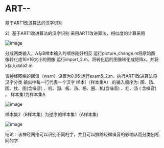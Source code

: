 # ART--
基于ART1改进算法的汉字识别

2）基于ART1改进算法的汉字识别
采用ART1改进算法，相似度的计算采用

![image](https://user-images.githubusercontent.com/92127845/160222524-f34e2c88-65c6-49bc-82e0-bb17b1f34fa3.png)



分成两类输入，A与B样本输入的顺序刚好相反
运行picture_change.m将原始图像转化成16×16大小的图像
运行import_2.m，将转化后的图像转化成矩阵x，并将x存入data2.m

该神经网络的阈值（warn）设置为0.95
运行exam5_2.m，执行ART1改进算法将汉字分类
输出中每一行代表一个汉字
样本1（样本集A） 的输入顺序为:
图、炀、围、枕、图(含噪音) 、机、固、板、汤、杨、圈、机(含噪音) 、杠、汤 ( 含噪音) 。
样本集1为样本集A

![image](https://user-images.githubusercontent.com/92127845/160222530-f8a37818-e843-417f-9cc9-0674a0a07171.png)


样本集2（B样本集）为逆序的样本集1（A样本集）

![image](https://user-images.githubusercontent.com/92127845/160222541-1892a011-be35-49f6-9478-56bd9f4c99a9.png)


结论：该神经网络可以识别不同的字，并且可以排除轻微噪音的影响从而分类出相同的字
